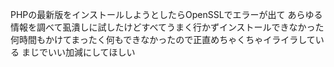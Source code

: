 PHPの最新版をインストールしようとしたらOpenSSLでエラーが出て
あらゆる情報を調べて虱潰しに試したけどすべてうまく行かずインストールできなかった
何時間もかけてまったく何もできなかったので正直めちゃくちゃイライラしている
まじでいい加減にしてほしい
